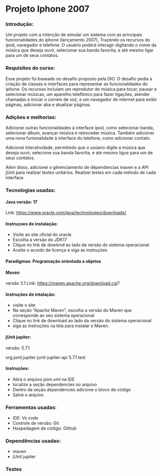 # Projeto Iphone 2007

### Introdução: 
Um projeto com a intenção de simular um sistema com as principais funcionalidades do iphone (lançamento 2007), Trazendo os recursos do ipod,
navegador e telefone. O usuário poderá interagir digitando o nome da música que deseja ouvir, selecionar sua banda favorita, e até mesmo ligar 
para um de seus contatos. 

### Requisitos do curso: 
Esse projeto foi baseado no desafio proposto pela DIO. O desafio pedia a criação de classes e interfaces para representar as funcionalidades
do iphone. Os recursos incluíam um reprodutor de música para tocar, pausar e selecionar músicas, um aparelho telefônico para fazer ligações, 
atender chamadas e iniciar o correio de voz, e um navegador de internet para exibir páginas, adicionar aba e atualizar páginas. 

### Adições e melhorias: 
Adicionei outras funcionalidades à interface ipod, como selecionar banda, selecionar álbum, avançar música e retroceder música.
Também adicionei uma nova funionalidade à interface do telefone, como adicionar contato.


Adicionei interatividade, permitindo que o usúario digite a música que deseja ouvir, selecione sua banda favorita, e até mesmo 
ligue para um de seus contatos. 

Além disso, adicionei o gêrenciamento de dêpendencias maven e a API jUnit para realizar testes unitários. Realizei testes em cada método
de cada interface. 

### Tecnologias usadas: 
#### Java versão: 17
Link: https://www.oracle.com/java/technologies/downloads/
#### Instruçoes de instalação: 
- Visite ao site oficial do oracle
- Escolha a versão do JDK17
- Clique no link de dowlond ao lado da versão do sistema operacional
- Aceite o acordo de licença e siga as instruções

#### Paradigmas: Programação orientada a objetos

 #### Maven
 versão 3.1
 Link: https://maven.apache.org/download.cgi?
 #### Instruções de intalação: 
 - visite o site
 - Na seção “Apache Maven”, escolha a versão do Maven que corresponde ao seu sistema operacional
 - Clique no link de download ao lado da versão do sistema operacional
 - siga as instruções na tela para instalar o Maven.
  
 
 #### jUnit jupiter:  
 versão: 5.7.1

 <dependencies>
    <dependency>
        <groupId>org.junit.jupiter</groupId>
        <artifactId>junit-jupiter-api</artifactId>
        <version>5.7.1</version>
        <scope>test</scope>
    </dependency>
</dependencies>

#### Instruções: 
- Abra o arquivo pom.xml na IDE
- localize a seção dependencies no arquivo
- Dentro da seção dependencies adicione o bloco de código
- Salve o arquivo
 
### Ferramentas usadas: 
- IDE: Vs code 
- Controle de versão: Git
- Hospedagem de código: Github

### Dependências usadas: 
- maven 
- jUnit jupiter

### Testes 


